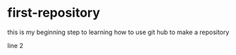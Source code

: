 # first-repository
this is my beginning step to learning how to use git hub to make a repository 

line 2
